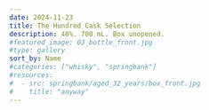 ```yaml
---
date: 2024-11-23
title: The Hundred Cask Selection
description: 40%. 700 mL. Box unopened.
#featured_image: 03_bottle_front.jpg
#type: gallery
sort_by: Name
#categories: ["whisky", "springbank"]
#resources:
#  - src: springbank/aged_32_years/box_front.jpg
#    title: "anyway"
---
```

